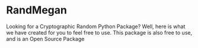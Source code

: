 # RandMegan
Looking for a Cryptographic Random Python Package? Well, here is what we have created for you to feel free to use. This package is also free to use, and is an Open Source Package
